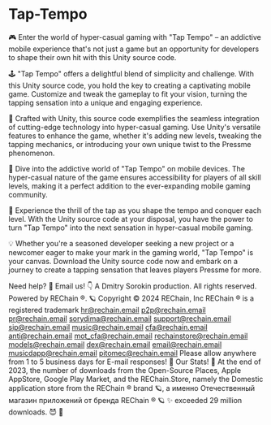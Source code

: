 # Tap-Tempo

🎮 Enter the world of hyper-casual gaming with "Tap Tempo" – an addictive mobile experience that's not just a game but an opportunity for developers to shape their own hit with this Unity source code.

🕹️ "Tap Tempo" offers a delightful blend of simplicity and challenge. With this Unity source code, you hold the key to creating a captivating mobile game. Customize and tweak the gameplay to fit your vision, turning the tapping sensation into a unique and engaging experience.

🌟 Crafted with Unity, this source code exemplifies the seamless integration of cutting-edge technology into hyper-casual gaming. Use Unity's versatile features to enhance the game, whether it's adding new levels, tweaking the tapping mechanics, or introducing your own unique twist to the Pressme phenomenon.

📱 Dive into the addictive world of "Tap Tempo" on mobile devices. The hyper-casual nature of the game ensures accessibility for players of all skill levels, making it a perfect addition to the ever-expanding mobile gaming community.

🔵 Experience the thrill of the tap as you shape the tempo and conquer each level. With the Unity source code at your disposal, you have the power to turn "Tap Tempo" into the next sensation in hyper-casual mobile gaming.

💡 Whether you're a seasoned developer seeking a new project or a newcomer eager to make your mark in the gaming world, "Tap Tempo" is your canvas. Download the Unity source code now and embark on a journey to create a tapping sensation that leaves players Pressme for more.

Need help? 🤔 Email us! 👇 A Dmitry Sorokin production. All rights reserved. Powered by REChain ®️. 🪐 Copyright © 2024 REChain, Inc REChain ® is a registered trademark hr@rechain.email p2p@rechain.email pr@rechain.email sorydima@rechain.email support@rechain.email sip@rechain.email music@rechain.email cfa@rechain.email anti@rechain.email mot_cfa@rechain.email rechainstore@rechain.email models@rechain.email dex@rechain.email email@rechain.email musicdapp@rechain.email pitomec@rechain.email Please allow anywhere from 1 to 5 business days for E-mail responses! 💌 Our Stats! 👀 At the end of 2023, the number of downloads from the Open-Source Places, Apple AppStore, Google Play Market, and the REChain.Store, namely the Domestic application store from the REChain ®️ brand 🪐, а именно Отечественный магазин приложений от бренда REChain ®️ 🪐 ✨ exceeded 29 million downloads. 😈 👀
